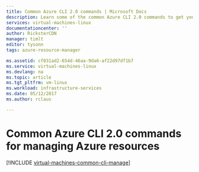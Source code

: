 ```yaml
---
title: Common Azure CLI 2.0 commands | Microsoft Docs
description: Learn some of the common Azure CLI 2.0 commands to get you started managing your VMs in Azure Resource Manager mode
services: virtual-machines-linux
documentationcenter: ''
author: RicksterCDN
manager: timlt
editor: tysonn
tags: azure-resource-manager

ms.assetid: cf031ad2-654d-46aa-9da6-af22d97df1b7
ms.service: virtual-machines-linux
ms.devlang: na
ms.topic: article
ms.tgt_pltfrm: vm-linux
ms.workload: infrastructure-services
ms.date: 05/12/2017
ms.author: rclaus

---
```

# Common Azure CLI 2.0 commands for managing Azure resources
[!INCLUDE [virtual-machines-common-cli-manage](../../../includes/virtual-machines-common-cli-manage.md)]

